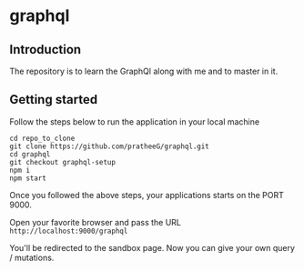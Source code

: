 # graphql


## Introduction

The repository is to learn the GraphQl along with me and to master in it.


## Getting started

Follow the steps below to run the application in your local machine

```
cd repo_to_clone
git clone https://github.com/pratheeG/graphql.git
cd graphql
git checkout graphql-setup
npm i
npm start
```


Once you followed the above steps, your applications starts on the PORT 9000.

Open your favorite browser and pass the URL `http://localhost:9000/graphql`

You'll be redirected to the sandbox page. Now you can give your own query / mutations.
